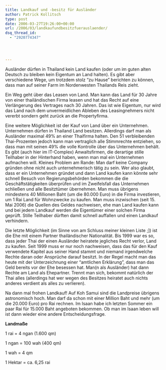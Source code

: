 ```yaml
---
title: Landkauf und -besitz für Ausländer
author: Patrick Kollitsch
type: post
date: 2006-03-27T19:26:00+00:00
url: /2006/03/landkaufundbesitzfuerauslaender/
dsq_thread_id:
  - "2920774347"




---
```

Ausl&auml;nder d&uuml;rfen in Thailand kein Land kaufen (oder um im guten alten Deutsch zu bleiben kein Eigentum an Land halten). Es gibt aber verschiedene Wege, um trotzdem stolz &#8220;zu Hause&#8221; berichten zu k&ouml;nnen, dass man auf seiner Farm im Nordenwesten Thailands Reis zieht. 

Ein Weg geht &uuml;ber das Leasen von Land. Man kann das Land f&uuml;r 30 Jahre von einer thail&auml;ndischen Firma leasen und hat das Recht auf eine Verl&auml;ngerung des Vertrages nach 30 Jahren. Das ist wie Eigentum, nur wird das Land nach dem unvermeidlichen Ableben des Leasingnehmers nicht vererbt sondern geht zur&uuml;ck an die Propertyfirma.

Eine weitere M&ouml;glichkeit ist der Kauf von Land &uuml;ber ein Unternehmen. Unternehmen d&uuml;rfen in Thailand Land besitzen. Allerdings darf man als Ausl&auml;nder maximal 49% an einer Thaifirma halten. Den 51 verbleibenden Thai-Prozenten jedoch kann man vertraglich alle Stimmrechte entziehen, so dass man mit seinen 49% die volle Kontrolle &uuml;ber das Unternehmen beh&auml;lt. Es gibt (auch hier im IT-Complex) Anwaltsfirmen, die derartige stille Teilhaber in der Hinterhand haben, wenn man mal ein Unternehmen aufmachen will. Kleines Problem am Rande: Man darf keine Company gr&uuml;nden ohne nicht auch unternehmerisch t&auml;tig zu sein. Wer also glaubt, dass er ein Unternehmen gr&uuml;ndet und dann Land kaufen kann k&ouml;nnte sehr schnell Besuch von Regierungsbeh&ouml;rden bekommen die die Gesch&auml;ftst&auml;tigkeiten &uuml;berpr&uuml;fen und im Zweifelsfall das Unternehmen schlie&szlig;en und alle Besitzt&uuml;mer &uuml;bernehmen. Man muss &uuml;brigens mindestens 40 Millionen Baht (um die 80.000 Euro) in die Firma investieren, um 1 Rai Land f&uuml;r Wohnzwecke zu kaufen. Man muss inzwischen (seit 15. Mai 2006) die Quellen des Geldes nachweisen, ehe man Land kaufen kann und bei jedem Landkauf werden die Eigent&uuml;mer einer solchen Firma gepr&uuml;ft. Stille Teilhaber d&uuml;rften damit schnell auffallen und einen Landkauf verhindern.

Die letzte M&ouml;glichkeit (im Sinne von am Schluss meiner kleinen Liste ;]) ist die Ehe mit einem Partner thail&auml;ndischer Nationalit&auml;t. Bis 1999 war es so, dass jeder Thai der einen Ausl&auml;nder heiratete jegliches Recht verlor, Land zu kaufen. Seit 1999 muss er nur noch nachweisen, dass das f&uuml;r den Kauf verwendete Kapitel aus seiner Hand stammt und niemand irgendwelche Rechte daran oder Anspr&uuml;che darauf besitzt. In der Regel macht man das heute mit der Unterzeichnung einer &#8220;amtlichen Erkl&auml;rung&#8221;, dass man das Geld bereits vor der Ehe besessen hat. Man(n als Ausl&auml;nder) hat dann Rechte am Land als Ehepartner. Trennt man sich, bekommt nat&uuml;rlich der Thai alles (allerdings hat wer wegen des Besitzes heiratet auch nichts anderes verdient als alles zu verlieren).

Na dann mal frohen Landkauf! Auf Koh Samui sind die Landpreise &uuml;brigens astronomisch hoch. Man darf da schon mit einer Million Baht und mehr (um die 20.000 Euro) pro Rai rechnen. Im Isaan habe ich letzten Sommer ein paar Rai f&uuml;r 15.000 Baht angeboten bekommen. Ob man im Isaan leben will ist dann wieder eine andere Entscheidungsfrage.

**Landma&szlig;e**
  
1 rai = 4 ngan (1.600 qm)
  
1 ngan = 100 wah (400 qm)
  
1 wah = 4 qm
  
1 Hektar = ca. 6,25 rai